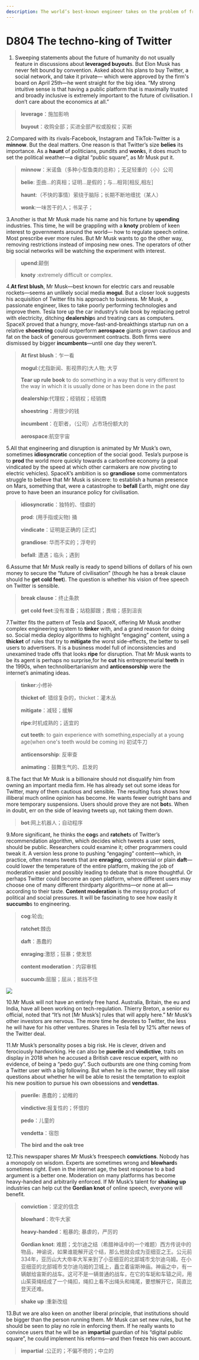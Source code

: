 ```yaml
---
description: The world’s best-known engineer takes on the problem of free speech. We hope he succeeds.
---
```


# D804 The techno-king of Twitter
1. Sweeping statements about the future of humanity do not usually feature in discussions about **leveraged buy­out**s. But Elon Musk has never felt bound by convention. Asked about his plans to buy Twitter, a social network, and take it private— which were approved by the firm's board on April 25th—he went straight for the big idea. “My strong intuitive sense is that having a public platform that is maximally trusted and broadly inclusive is extremely important to the future of civilisation. I don’t care about the economics at all.”

> **leverage**：施加影响
 > 
> **buy­out**：收购全部；买进全部产权或股权；买断
 > 

2.Compared with its rivals-Facebook, Instagram and TikTok-Twitter is a **minnow**. But the deal matters. One reason is that Twitter’s size **belies** its importance. As a **haunt** of politicians, pundits and **wonk**s, it does much to set the political weather—a digital “public square”, as Mr Musk put it.

> **minnow**：米诺鱼（多种小型鱼类的总称）；无足轻重的（小）公司
 > 
> **belie**: 歪曲…的真相；证明…是假的；与…相背[相反,相左]
 > 
> **haunt**:（不快的事情）萦绕于脑际；长期不断地缠扰（某人）
 > 
> **wonk**:一味苦干的人；书呆子；
 > 

3.Another is that Mr Musk made his name and his fortune by **upending** industries. This time, he will be grappling with a **knoty** problem of keen interest to governments around the world— how to regulate speech online. Most prescribe ever more rules. But Mr Musk wants to go the other way, removing restrictions instead of imposing new ones. The operators of other big social networks will be watching the experiment with interest.

> **upend**:颠倒
 > 
> **knoty** :extremely difficult or complex.
 > 

4.**At first blush**, Mr Musk—best known for electric cars and reusable rockets—seems an unlikely social­ media **mogul**. But a closer look suggests his acquisition of Twitter fits his approach to business. Mr Musk, a passionate engineer, likes to take poorly performing technologies and improve them. Tesla tore up the car industry’s rule book by replacing petrol with electricity, ditching **dealership**s and treating cars as computers. SpaceX proved that a hungry, move-fast-and­-break­things startup run on a relative **shoestring** could outperform **aerospace** giants grown cautious and fat on the back of generous government contracts. Both firms were dismissed by bigger **incumbents**—until one day they weren’t.

> **At first blush**：乍一看
 > 
> **mogul**:(尤指新闻、影视界的)大人物; 大亨
 > 
> **Tear up rule book** to do something in a way that is very different to the way in which it is usually done or has been done in the past
 > 
> **dealership**:代理权；经销权；经销商
 > 
> **shoestring**：用很少的钱
 > 
> **incumbent**：在职者，（公司）占市场份额大的
 > 
> **aerospace**:航空宇宙
 > 

5.All that engineering and disruption is animated by Mr Musk’s own, sometimes **idiosyncratic** conception of the social good. Tesla’s purpose is to **prod** the world more quickly towards a carbon­free economy (a goal vindicated by the speed at which other carmakers are now pivoting to electric vehicles). SpaceX’s ambition is so **grandiose** some commentators struggle to believe that Mr Musk is sincere: to establish a human presence on Mars, something that, were a catastrophe to **befall** Earth, might one day prove to have been an insurance policy for civilisation.

> **idiosyncratic**：独特的、怪癖的
 > 
> **prod**:  (用手指或尖物) 捅
 > 
> **vindicate**：证明是正确的 [正式]
 > 
> **grandiose**: 华而不实的；浮夸的
 > 
> **befall**: 遭遇；临头；遇到
 > 

6.Assume that Mr Musk really is ready to spend billions of dollars of his own money to secure the “future of civilisation” (though he has a break clause should he **get cold feet**). The question is whether his vision of free speech on Twitter is sensible.

> **break clause**：终止条款
 > 
> **get cold feet**:没有准备；站稳脚跟；畏缩；感到沮丧
 > 

7.Twitter fits the pattern of Tesla and SpaceX, offering Mr Musk another complex engineering system to **tinker** with, and a grand reason for doing so. Social media deploy algorithms to highlight “engaging” content, using a **thicket** of rules that try to **mitigate** the worst side-­effects, the better to sell users to advertisers. It is a business model full of inconsistencies and unexamined trade offs that looks **ripe** for disruption. That Mr Musk wants to be its agent is perhaps no surprise,for he **cut** his entrepreneurial **teeth** in the 1990s, when techno­libertarianism and **anti­censorship** were the internet’s animating ideas.

> **tinker**:小修补
 > 
> **thicket of**: 错综复杂的，thicket：灌木丛
 > 
> **mitigate**：减轻；缓解
 > 
> **ripe**:时机成熟的；适宜的
 > 
> **cut teeth**: to gain experience with something,especially at a young age(when one's teeth would be coming in) 初试牛刀
 > 
> **anti­censorship**: 反审查
 > 
> **animating**：鼓舞生气的、启发的
 > 

8.The fact that Mr Musk is a billionaire should not disqualify him from owning an important media firm. He has already set out some ideas for Twitter, many of them cautious and sensible. The resulting fuss shows how illiberal much online opinion has become. He wants fewer outright bans and more temporary suspensions. Users should prove they are not **bot**s. When in doubt, err on the side of leaving tweets up, not taking them down.

> **bot**:网上机器人；自动程序
 > 

9.More significant, he thinks the **cog**s and **ratchet**s of Twitter’s recommendation algorithm, which decides which tweets a user sees, should be public. Researchers could examine it; other programmers could tweak it. A version less prone to pushing “engaging” content—which, in practice, often means tweets that are **enraging**, controversial or plain **daft**—could lower the temperature of the entire platform, making the job of moderation easier and possibly leading to debate that is more thoughtful. Or perhaps Twitter could become an open platform, where different users may choose one of many different third­party algorithms—or none at all—according to their taste. **Content moderation** is the messy product of political and social pressures. It will be fascinating to see how easily it **succumb**s to engineering.

> **cog**:轮齿;
 > 
> **ratchet**:棘齿
 > 
> **daft**：愚蠢的
 > 
> **enraging**:激怒；狂暴；使发怒
 > 
> **content moderation**：内容审核
 > 
> **succumb**:屈服；屈从；抵挡不住
 > 

![](./img/boxcnW8itHqzYkEdvRzEUpz6Shd.png)

10.Mr Musk will not have an entirely free hand. Australia, Britain, the  eu and India, have all been working on tech-­regulation. Thierry Breton, a senior eu official, noted that “It’s not [Mr Musk’s] rules that will apply here.” Mr Musk’s other investors are nervous. The more time he devotes to Twitter, the less he will have for his other ventures. Shares in Tesla fell by 12% after news of the Twitter deal.

11.Mr Musk’s personality poses a big risk. He is clever, driven and ferociously hard­working. He can also be **puerile** and **vindictive**, traits on display in 2018 when he accused a British cave rescue expert, with no evidence, of being a “pedo guy”. Such outbursts are one thing coming from a Twitter user with a big following. But when he is the owner, they will raise questions about whether he will be able to resist the temptation to exploit his new position to pursue his own obsessions and **vendettas**.

> **puerile:** 愚蠢的；幼稚的
 > 
> **vindictive**:报复性的；怀恨的
 > 
> **pedo**：儿童的
 > 
> **vendetta**：宿怨
 > 
> **The bird and the oak tree**
 > 

12.This newspaper shares Mr Musk’s free­speech **convictions**. Nobody has a monopoly on wisdom. Experts are sometimes wrong and **blowhard**s sometimes right. Even in the internet age, the best response to a bad argument is a better one. Moderation on many platforms has become heavy-­handed and arbitrarily enforced. If Mr Musk’s talent for **shaking up** industries can help cut the **Gordian knot** of online speech, everyone will benefit.

> **conviction**：坚定的信念
 > 
> **blowhard**：吹牛大家
 > 
> **heavy-handed**：粗暴的; 暴虐的，严厉的
 > 
> **Gordian knot**: 难题；戈尔迪之结（希腊神话中的一个难题）西方传说中的物品，神谕说，如果谁能解开这个结，那么他就会成为亚细亚之王。公元前334年，亚历山大大帝率大军来到了小亚细亚的北部城市戈尔迪乌姆。在小亚细亚的北部城市戈尔迪乌姆的卫城上，矗立着宙斯神庙。神庙之中，有一辆献给宙斯的战车。这可不是一辆普通的战车，在它的车轭和车辕之间，用山茱萸绳结成了一个绳扣，绳扣上看不出绳头和绳尾，要想解开它，简直比登天还难。
 > 
> **shake up** :重新改组
 > 

13.But we are also keen on another liberal principle, that institutions should be bigger than the person running them. Mr Musk can set new rules, but he should be seen to play no role in enforcing them. If he really wants to convince users that he will be an **impartial** guardian of his “digital public square”, he could implement his reforms—and then freeze his own account.

> **impartial** :公正的；不偏不倚的；中立的
 > 

